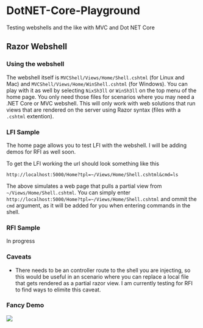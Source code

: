 # DotNET-Core-Playground
Testing webshells and the like with MVC and Dot NET Core

## Razor Webshell
### Using the webshell
The webshell itself is `MVCShell/Views/Home/Shell.cshtml` (for Linux and Mac) and `MVCShell/Views/Home/WinShell.cshtml` (for Windows). You can play with it as well by selecting `NixSh3ll` or `WinSh3ll` on the top menu of the home page. You only need those files for scenarios where you may need a .NET Core or MVC webshell. This will only work with web solutions that run views that are rendered on the server using Razor syntax (files with a `.cshtml` extention).    


### LFI Sample
The home page allows you to test LFI with the webshell. I will be adding demos for RFI as well soon.

To get the LFI working the url should look something like this

`http://localhost:5000/Home?tpl=~/Views/Home/Shell.cshtml&cmd=ls`

The above simulates a web page that pulls a partial view from `~/Views/Home/Shell.cshtml`. You can simply enter `http://localhost:5000/Home?tpl=~/Views/Home/Shell.cshtml` and ommit the `cmd` argument, as it will be added for you when entering commands in the shell.

### RFI Sample 
In progress

### Caveats
* There needs to be an controller route to the shell you are injecting, so this would be useful in an scenario where you can replace a local file that gets rendered as a partial razor view. I am currently testing for RFI to find ways to elimite this caveat. 

### Fancy Demo
<img src="https://github.com/auseche-r7/DotNET-Core-Playground/blob/master/MVCShell/wwwroot/images/demo.gif" />
